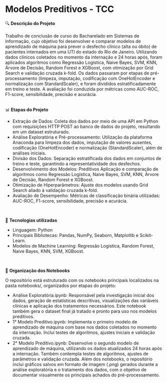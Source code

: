 # Modelos Preditivos - TCC

🔍 **Descrição do Projeto<br/>**
<br/>
Trabalho de conclusão de curso do Bacharelado em Sistemas de Informação, cujo objetivo foi desenvolver e comparar modelos de aprendizado de máquina para prever o desfecho clínico (alta ou óbito) de pacientes internados em uma UTI do estado do Rio de Janeiro. Utilizando dados clínicos coletados no momento da internação e 24 horas após, foram aplicados algoritmos como Regressão Logística, Naive Bayes, SVM, KNN, Árvore de Decisão, Random Forest e XGBoost, com otimização por Grid Search e validação cruzada k-fold. Os dados passaram por etapas de pré-processamento (limpeza, imputação, codificação com OneHotEncoder e normalização com StandardScaler), e foram divididos estratificadamente em treino e teste. A avaliação foi conduzida por métricas como AUC-ROC, F1-score, sensibilidade, precisão e acurácia. <br/>
<br/>

📊 **Etapas do Projeto<br/>**
* Extração de Dados: Coleta dos dados por meio de uma API em Python com requisições HTTP POST ao banco de dados do projeto, resultando em um dataset estruturado.<br/>
* Análise Exploratória e Pré-processamento: Utilização da plataforma Anaconda para limpeza dos dados, imputação de valores ausentes, codificação (OneHotEncoder) e normalização (StandardScaler), além de análises iniciais.<br/>
* Divisão dos Dados: Separação estratificada dos dados em conjuntos de treino e teste, garantindo a representatividade dos desfechos.<br/>
* Desenvolvimento dos Modelos: Preditivos Aplicação e comparação de algoritmos como Regressão Logística, Naive Bayes, SVM, KNN, Árvore de Decisão, Random Forest e XGBoost.<br/>
* Otimização de Hiperparâmetros: Ajuste dos modelos usando Grid Search aliado à validação cruzada k-fold.<br/>
* Avaliação de Desempenho: Métricas de classificação binária utilizadas: AUC-ROC, F1-score, sensibilidade, precisão e acurácia.<br/>
<br/>

🚀 **Tecnologias utilizadas<br/>**
* Linguagem: Python
* Principais Bibliotecas: Pandas, NumPy, Seaborn, Matplotlib e Scikit-Learn.
* Modelos de Machine Learning: Regressão Logística, Random Forest, Naive Bayes, KNN, SVM, XGBoost.
<br/>

📁 **Organização dos Notebooks<br/>**

O repositório está estruturado com os notebooks principais localizados na pasta notebooks/, organizados por etapas do projeto:
* Análise Exploratória.ipynb: Responsável pela investigação inicial dos dados, geração de estatísticas descritivas, visualizações das variáveis clínicas e aplicação dos tratamentos necessários. Este notebook também gera o dataset final já tratado e pronto para uso nos modelos preditivos.
* 1° Modelo Preditivo.ipynb: Implementa o primeiro modelo de aprendizado de máquina com base nos dados coletados no momento da internação. Inclui testes de algoritmos, ajustes iniciais e validação cruzada.
* 2° Modelo Preditivo.ipynb: Desenvolve o segundo modelo de aprendizado de máquina, utilizando os dados atualizados 24 horas após a internação. Também contempla testes de algoritmos, ajustes de parâmetros e validação cruzada.
Além dos notebooks, o repositório inclui gráficos salvos em formato de imagem (.png) gerados durante a análise exploratória e o tratamento dos dados, com o objetivo de documentar visualmente os principais achados do pré-processamento.
